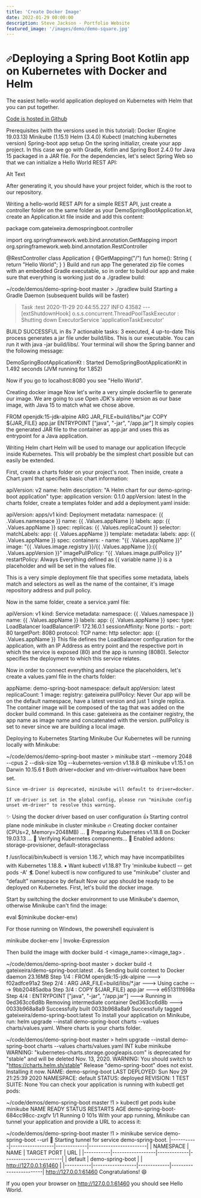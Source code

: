 ```yaml
---
title: 'Create Docker Image'
date: 2022-01-29 00:00:00
description: Steve Jackson - Portfolio Website
featured_image: '/images/demo/demo-square.jpg'
---
```

<h1>
<a id="user-content-h1" class="anchor" href="#h1" aria-hidden="true"><svg class="octicon octicon-link" viewBox="0 0 16 16" version="1.1" width="16" height="16" aria-hidden="true"><path fill-rule="evenodd" d="M7.775 3.275a.75.75 0 001.06 1.06l1.25-1.25a2 2 0 112.83 2.83l-2.5 2.5a2 2 0 01-2.83 0 .75.75 0 00-1.06 1.06 3.5 3.5 0 004.95 0l2.5-2.5a3.5 3.5 0 00-4.95-4.95l-1.25 1.25zm-4.69 9.64a2 2 0 010-2.83l2.5-2.5a2 2 0 012.83 0 .75.75 0 001.06-1.06 3.5 3.5 0 00-4.95 0l-2.5 2.5a3.5 3.5 0 004.95 4.95l1.25-1.25a.75.75 0 00-1.06-1.06l-1.25 1.25a2 2 0 01-2.83 0z"></path></svg></a>Deploying a Spring Boot Kotlin app on Kubernetes with Docker and Helm</h1>
The easiest hello-world application deployed on Kubernetes with Helm that you can put together.

[Code is hosted in Github](https://github.com/sjackson4430/demo-spring-boot)

Prerequisites (with the versions used in this tutorial):
Docker (Engine 19.03.13)
Minikube (1.15.1)
Helm (3.4.0)
Kubectl (matching kubernetes version)
Spring-boot app setup
On the spring initializr, create your app project. In this case we go with Gradle, Kotlin and Spring Boot 2.4.0 for Java 15 packaged in a JAR file. For the dependencies, let's select Spring Web so that we can initialize a Hello World REST API:

Alt Text

After generating it, you should have your project folder, which is the root to our repository.

Writing a hello-world REST API
for a simple REST API, just create a controller folder on the same folder as your DemoSpringBootApplication.kt, create an Application.kt file inside and add this content:

package com.gateixeira.demospringboot.controller

import org.springframework.web.bind.annotation.GetMapping
import org.springframework.web.bind.annotation.RestController

@RestController
class Application {
    @GetMapping("/")
    fun home(): String {
        return "Hello World";
    }
}
Build and run app
The generated zip file comes with an embedded Gradle executable, so in order to build our app and make sure that everything is working just do a ./gradlew build:

~/code/demos/demo-spring-boot master > ./gradlew build
Starting a Gradle Daemon (subsequent builds will be faster)

> Task :test
2020-11-29 20:44:55.227  INFO 43582 --- [extShutdownHook] o.s.s.concurrent.ThreadPoolTaskExecutor  : Shutting down ExecutorService 'applicationTaskExecutor'

BUILD SUCCESSFUL in 8s
7 actionable tasks: 3 executed, 4 up-to-date
This process generates a jar file under build/libs. This is our executable. You can run it with java -jar build/libs/<your-app>. Your terminal will show the Spring banner and the following message:

DemoSpringBootApplicationKt : Started DemoSpringBootApplicationKt in 1.492 seconds (JVM running for 1.852)

Now if you go to localhost:8080 you see "Hello World".

Creating docker image
Now let's write a very simple dockerfile to generate our image. We are going to use Open JDK's alpine version as our base image, with Java 15 to match what we chose above.

FROM openjdk:15-jdk-alpine
ARG JAR_FILE=build/libs/*.jar
COPY ${JAR_FILE} app.jar
ENTRYPOINT ["java", "-jar", "/app.jar"]
It simply copies the generated JAR file to the container as app.jar and uses this as entrypoint for a Java application.

Writing Helm chart
Helm will be used to manage our application lifecycle inside Kubernetes. This will probably be the simplest chart possible but can easily be extended.

First, create a charts folder on your project's root. Then inside, create a Chart.yaml that specifies basic chart information:

apiVersion: v2
name: helm
description: "A Helm chart for our demo-spring-boot application"
type: application
version: 0.1.0
appVersion: latest
In the charts folder, create a templates folder and add a deployment.yaml inside:

apiVersion: apps/v1
kind: Deployment
metadata:
  namespace: {{ .Values.namespace }}
  name: {{ .Values.appName }}
  labels:
    app: {{ .Values.appName }}
spec:
  replicas: {{ .Values.replicaCount }}
  selector:
    matchLabels:
      app: {{ .Values.appName }}
  template:
    metadata:
      labels:
        app: {{ .Values.appName }}
    spec:
      containers:
        - name: "{{ .Values.appName }}"
          image: "{{ .Values.image.registry }}/{{ .Values.appName }}:{{ .Values.appVersion }}"
          imagePullPolicy: "{{ .Values.image.pullPolicy }}"
      restartPolicy: Always
Everything defined as {{ variable name }} is a placeholder and will be set in the values file.

This is a very simple deployment file that specifies some metadata, labels match and selectors as well as the name of the container, it's image repository address and pull policy.

Now in the same folder, create a service.yaml file:

apiVersion: v1
kind: Service
metadata:
  namespace: {{ .Values.namespace }}
  name: {{ .Values.appName }}
  labels:
    app: {{ .Values.appName }}
spec:
  type: LoadBalancer
  loadBalancerIP: 172.16.0.1
  sessionAffinity: None
  ports:
    - port: 80
      targetPort: 8080
      protocol: TCP
      name: http
  selector:
    app: {{ .Values.appName }}
This file defines the LoadBalancer configuration for the application, with an IP Address as entry point and the respective port in which the service is exposed (80) and the app is running (8080). Selector specifies the deployment to which this service relates.

Now in order to connect everything and replace the placeholders, let's create a values.yaml file in the charts folder:

appName: demo-spring-boot
namespace: default
appVersion: latest
replicaCount: 1
image:
  registry: gateixeira
  pullPolicy: Never
Our app will be on the default namespace, have a latest version and just 1 single replica. The container image will be composed of the tag that was added on the docker build command. In this case: gateixeira as the container registry, the app name as image name and concatenated with the version. pullPolicy is set to never since we are building a local image.

Deploying to Kubernetes
Starting Minikube
Our Kubernetes will be running locally with Minikube:

~/code/demos/demo-spring-boot master > minikube start --memory 2048 --cpus 2 --disk-size 10g --kubernetes-version v1.18.8
😄  minikube v1.15.1 on Darwin 10.15.6
❗  Both driver=docker and vm-driver=virtualbox have been set.

    Since vm-driver is deprecated, minikube will default to driver=docker.

    If vm-driver is set in the global config, please run "minikube config unset vm-driver" to resolve this warning.

✨  Using the docker driver based on user configuration
👍  Starting control plane node minikube in cluster minikube
🔥  Creating docker container (CPUs=2, Memory=2048MB) ...
🐳  Preparing Kubernetes v1.18.8 on Docker 19.03.13 ...
🔎  Verifying Kubernetes components...
🌟  Enabled addons: storage-provisioner, default-storageclass

❗  /usr/local/bin/kubectl is version 1.16.7, which may have incompatibilites with Kubernetes 1.18.8.
    ▪ Want kubectl v1.18.8? Try 'minikube kubectl -- get pods -A'
🏄  Done! kubectl is now configured to use "minikube" cluster and "default" namespace by default
Now our app should be ready to be deployed on Kubernetes. First, let's build the docker image.

Start by switching the docker environment to use Minikube's daemon, otherwise Minikube can't find the image:

eval $(minikube docker-env)

For those running on Windows, the powershell equivalent is

minikube docker-env | Invoke-Expression

Then build the image with docker build -t <image_name>:<image_tag> .

~/code/demos/demo-spring-boot master > docker build -t gateixeira/demo-spring-boot:latest .                                                                                     4s
Sending build context to Docker daemon  23.16MB
Step 1/4 : FROM openjdk:15-jdk-alpine
 ---> f02adfce91a2
Step 2/4 : ARG JAR_FILE=build/libs/*.jar
 ---> Using cache
 ---> 9bb20485adba
Step 3/4 : COPY ${JAR_FILE} app.jar
 ---> e651311f698a
Step 4/4 : ENTRYPOINT ["java", "-jar", "/app.jar"]
 ---> Running in 0ed363cc6d8b
Removing intermediate container 0ed363cc6d8b
 ---> 0033b968a8a9
Successfully built 0033b968a8a9
Successfully tagged gateixeira/demo-spring-boot:latest
To install your application on Minikube, run:
helm upgrade --install demo-spring-boot charts --values charts/values.yaml. Where charts is your charts folder.

~/code/demos/demo-spring-boot master > helm upgrade --install demo-spring-boot charts --values charts/values.yaml                                               INT kube minikube
WARNING: "kubernetes-charts.storage.googleapis.com" is deprecated for "stable" and will be deleted Nov. 13, 2020.
WARNING: You should switch to "https://charts.helm.sh/stable"
Release "demo-spring-boot" does not exist. Installing it now.
NAME: demo-spring-boot
LAST DEPLOYED: Sun Nov 29 21:25:39 2020
NAMESPACE: default
STATUS: deployed
REVISION: 1
TEST SUITE: None
You can check your application is running with kubectl get pods:

~/code/demos/demo-spring-boot master !1 > kubectl get pods                                                                                                          kube minikube
NAME                               READY   STATUS    RESTARTS   AGE
demo-spring-boot-684cc98cc-zxgfv   1/1     Running   0          101s
With your app running, Minikube can tunnel your application and provide a URL to access it:

~/code/demos/demo-spring-boot master !1 > minikube service demo-spring-boot --url
🏃  Starting tunnel for service demo-spring-boot.
|-----------|------------------|-------------|------------------------|
| NAMESPACE |       NAME       | TARGET PORT |          URL           |
|-----------|------------------|-------------|------------------------|
| default   | demo-spring-boot |             | http://127.0.0.1:61460 |
|-----------|------------------|-------------|------------------------|
http://127.0.0.1:61460
Congratulations! 😄

If you open your browser on http://127.0.0.1:61460 you should see Hello World.